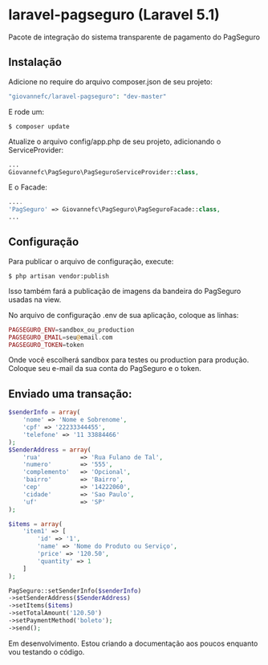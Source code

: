 # laravel-pagseguro (Laravel 5.1)

Pacote de integração do sistema transparente de pagamento do PagSeguro

## Instalação

Adicione no require do arquivo composer.json de seu projeto:

```php
"giovannefc/laravel-pagseguro": "dev-master"
```

E rode um:

```
$ composer update
```

Atualize o arquivo config/app.php de seu projeto, adicionando o ServiceProvider:
```php
...
Giovannefc\PagSeguro\PagSeguroServiceProvider::class,
```

E o Facade:
```php
....
'PagSeguro' => Giovannefc\PagSeguro\PagSeguroFacade::class,
...
```

## Configuração

Para publicar o arquivo de configuração, execute:

```
$ php artisan vendor:publish
```

Isso também fará a publicação de imagens da bandeira do PagSeguro usadas na view. 

No arquivo de configuração .env de sua aplicação, coloque as linhas:

```php
PAGSEGURO_ENV=sandbox_ou_production
PAGSEGURO_EMAIL=seu@email.com
PAGSEGURO_TOKEN=token
```

Onde você escolherá sandbox para testes ou production para produção.
Coloque seu e-mail da sua conta do PagSeguro e o token.

## Enviado uma transação:

```php
$senderInfo = array(
	'nome' => 'Nome e Sobrenome',
	'cpf' => '22233344455',
	'telefone' => '11 33884466'
);
$SenderAddress = array(
	'rua' 			=> 'Rua Fulano de Tal',
	'numero' 		=> '555',
	'complemento' 	=> 'Opcional',
	'bairro' 		=> 'Bairro',
	'cep' 			=> '14222060',
	'cidade' 		=> 'Sao Paulo',
	'uf' 			=> 'SP'
);

$items = array(
	'item1' => [
		'id' => '1',
		'name' => 'Nome do Produto ou Serviço',
		'price' => '120.50',
		'quantity' => 1
	]
);

PagSeguro::setSenderInfo($senderInfo)
->setSenderAddress($SenderAddress)
->setItems($items)
->setTotalAmount('120.50')
->setPaymentMethod('boleto');
->send();
```

Em desenvolvimento. Estou criando a documentação aos poucos enquanto vou testando o código.